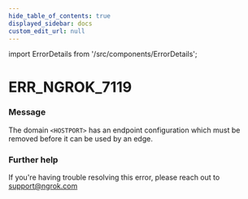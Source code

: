 ```yaml
---
hide_table_of_contents: true
displayed_sidebar: docs
custom_edit_url: null
---
```


import ErrorDetails from '/src/components/ErrorDetails';

# ERR_NGROK_7119

### Message
The domain `<HOSTPORT>` has an endpoint configuration which must be removed before it can be used by an edge.

### Further help
If you're having trouble resolving this error, please reach out to [support@ngrok.com](mailto:support@ngrok.com?subject=Help%20with%20ERR_NGROK_7119)

<ErrorDetails error='err_ngrok_7119' />
